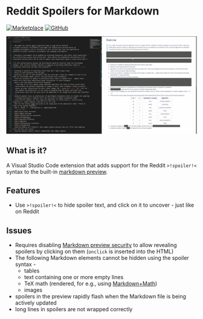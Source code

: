 # Reddit Spoilers for Markdown

[![Marketplace](https://vsmarketplacebadge.apphb.com/version/AbhijeetKrishnan.markdown-reddit-spoiler.svg)](https://marketplace.visualstudio.com/items?itemName=AbhijeetKrishnan.markdown-reddit-spoiler)
[![GitHub](https://img.shields.io/github/license/AbhijeetKrishnan/vscode-markdown-reddit-spoiler)](https://github.com/AbhijeetKrishnan/vscode-markdown-reddit-spoiler/blob/main/LICENSE)

![Demo](/docs/demo.gif)
## What is it?

A Visual Studio Code extension that adds support for the Reddit `>!spoiler!<` syntax to the built-in
[markdown preview](https://code.visualstudio.com/docs/languages/markdown).

## Features

- Use `>!spoiler!<` to hide spoiler text, and click on it to uncover - just like on Reddit

## Issues

- Requires disabling
[Markdown preview security](https://code.visualstudio.com/docs/languages/markdown#_markdown-preview-security)
to allow revealing spoilers by clicking on them (`onclick` is inserted into the HTML)
- The following Markdown elements cannot be hidden using the spoiler syntax -
  - tables
  - text containing one or more empty lines
  - TeX math (rendered, for e.g., using [Markdown+Math](https://marketplace.visualstudio.com/items?itemName=goessner.mdmath))
  - images
- spoilers in the preview rapidly flash when the Markdown file is being actively updated
- long lines in spoilers are not wrapped correctly